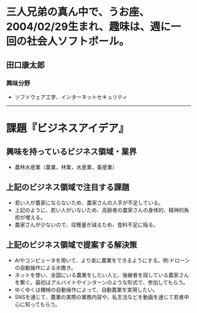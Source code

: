 # 三人兄弟の真ん中で、うお座、2004/02/29生まれ、趣味は、週に一回の社会人ソフトボール。

## 田口康太郎

### 興味分野

- ソフトウェア工学、インターネットセキュリティ


* * *

# 課題『ビジネスアイデア』

## 興味を持っているビジネス領域・業界

- 農林水産業（農業，林業，水産業，畜産業）

## 上記のビジネス領域で注目する課題

- 若い人が農家にならないため、農家さんの人手が不足している。
- 上記のように、若い人がいないため、高齢者の農家さんの身体的、精神的負担が増える。
- 農家さんが少ないので、収穫量が減るため、食料不足に陥る。

## 上記のビジネス領域で提案する解決策

- AIやコンピュータを用いて、より楽に農業をできるようにする。例:ドローンの自動操作による水撒き。
- ネットを使い、全国にいる農業をしたい人と、後継者を探している農家さんを繋ぐ。最初はアルバイトやインターンのような形式で、参加してもらう。
- ゆくゆくは機械の自動操作によって、自動農業を実現したい。
- SNSを通じて、農業の実際の業務内容や、私生活などを動画を通じて若者中心に知ってもらう。



